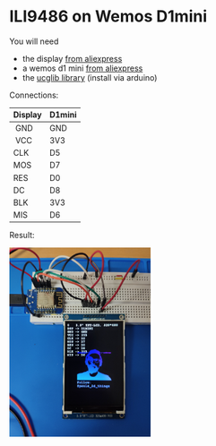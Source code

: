 # ILI9486 on Wemos D1mini

You will need
- the display [from aliexpress](https://www.aliexpress.com/item/NoEnName-Null-3-5-inch-8P-SPI-TFT-LCD-Color-Screen-Module-ILI9486-Drive-IC-320/32828584257.html)
- a wemos d1 mini  [from aliexpress](https://www.aliexpress.com/item/ESP8266-ESP-12-ESP-12F-CH340G-CH340-V2-USB-WeMos-D1-Mini-WIFI-Development-Board-D1/32674463823.html)
- the [ucglib library](https://github.com/olikraus/ucglib/wiki/reference) (install via arduino)

Connections:

| Display |  D1mini |
| --- | --- |
| GND | GND |
| VCC | 3V3 |
| CLK | D5 | 
| MOS | D7 | 
| RES | D0 | 
| DC  | D8 | 
| BLK | 3V3| 
| MIS | D6 | 

Result:

<img src="demo.png" width="50%" >